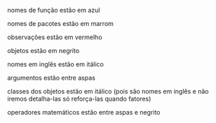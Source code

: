 nomes de função estão em azul

nomes de pacotes estão em marrom

observações estão em vermelho

objetos estão em negrito

nomes em inglês estão em itálico

argumentos estão entre aspas

classes dos objetos estão em itálico (pois são nomes em inglês e não iremos detalha-las só reforça-las quando fatores)

operadores matemáticos estão entre aspas e negrito
